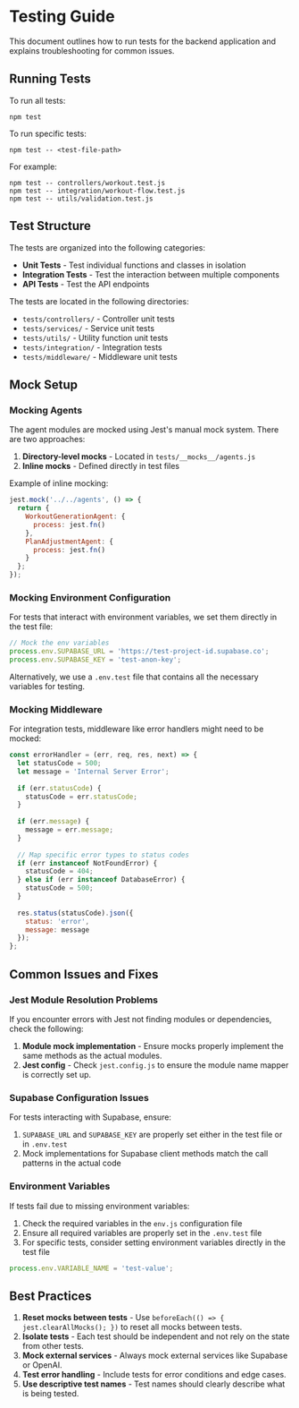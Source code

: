 # Testing Guide

This document outlines how to run tests for the backend application and explains troubleshooting for common issues.

## Running Tests

To run all tests:
```
npm test
```

To run specific tests:
```
npm test -- <test-file-path>
```

For example:
```
npm test -- controllers/workout.test.js
npm test -- integration/workout-flow.test.js
npm test -- utils/validation.test.js
```

## Test Structure

The tests are organized into the following categories:

- **Unit Tests** - Test individual functions and classes in isolation
- **Integration Tests** - Test the interaction between multiple components
- **API Tests** - Test the API endpoints

The tests are located in the following directories:

- `tests/controllers/` - Controller unit tests
- `tests/services/` - Service unit tests
- `tests/utils/` - Utility function unit tests
- `tests/integration/` - Integration tests
- `tests/middleware/` - Middleware unit tests

## Mock Setup

### Mocking Agents

The agent modules are mocked using Jest's manual mock system. There are two approaches:

1. **Directory-level mocks** - Located in `tests/__mocks__/agents.js`
2. **Inline mocks** - Defined directly in test files

Example of inline mocking:

```javascript
jest.mock('../../agents', () => {
  return {
    WorkoutGenerationAgent: {
      process: jest.fn()
    },
    PlanAdjustmentAgent: {
      process: jest.fn()
    }
  };
});
```

### Mocking Environment Configuration

For tests that interact with environment variables, we set them directly in the test file:

```javascript
// Mock the env variables
process.env.SUPABASE_URL = 'https://test-project-id.supabase.co';
process.env.SUPABASE_KEY = 'test-anon-key';
```

Alternatively, we use a `.env.test` file that contains all the necessary variables for testing.

### Mocking Middleware

For integration tests, middleware like error handlers might need to be mocked:

```javascript
const errorHandler = (err, req, res, next) => {
  let statusCode = 500;
  let message = 'Internal Server Error';
  
  if (err.statusCode) {
    statusCode = err.statusCode;
  }
  
  if (err.message) {
    message = err.message;
  }
  
  // Map specific error types to status codes
  if (err instanceof NotFoundError) {
    statusCode = 404;
  } else if (err instanceof DatabaseError) {
    statusCode = 500;
  }
  
  res.status(statusCode).json({
    status: 'error',
    message: message
  });
};
```

## Common Issues and Fixes

### Jest Module Resolution Problems

If you encounter errors with Jest not finding modules or dependencies, check the following:

1. **Module mock implementation** - Ensure mocks properly implement the same methods as the actual modules.
2. **Jest config** - Check `jest.config.js` to ensure the module name mapper is correctly set up.

### Supabase Configuration Issues

For tests interacting with Supabase, ensure:

1. `SUPABASE_URL` and `SUPABASE_KEY` are properly set either in the test file or in `.env.test`
2. Mock implementations for Supabase client methods match the call patterns in the actual code

### Environment Variables

If tests fail due to missing environment variables:

1. Check the required variables in the `env.js` configuration file
2. Ensure all required variables are properly set in the `.env.test` file
3. For specific tests, consider setting environment variables directly in the test file

```javascript
process.env.VARIABLE_NAME = 'test-value';
```

## Best Practices

1. **Reset mocks between tests** - Use `beforeEach(() => { jest.clearAllMocks(); })` to reset all mocks between tests.
2. **Isolate tests** - Each test should be independent and not rely on the state from other tests.
3. **Mock external services** - Always mock external services like Supabase or OpenAI.
4. **Test error handling** - Include tests for error conditions and edge cases.
5. **Use descriptive test names** - Test names should clearly describe what is being tested. 